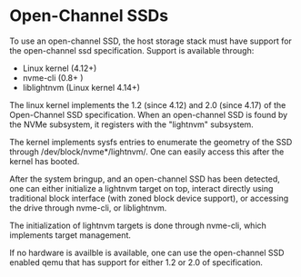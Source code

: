 # Open-Channel SSDs

To use an open-channel SSD, the host storage stack must have support for the open-channel ssd specification. Support is available through:

 * Linux kernel (4.12+)
 * nvme-cli (0.8+ )
 * liblightnvm (Linux kernel 4.14+)

The linux kernel implements the 1.2 (since 4.12) and 2.0 (since 4.17) of the Open-Channel SSD specification. When an open-channel SSD is found by the NVMe subsystem, it registers with the "lightnvm" subsystem.

The kernel implements sysfs entries to enumerate the geometry of the SSD through /dev/block/nvme*/lightnvm/. One can easily access this after the kernel has booted.

After the system bringup, and an open-channel SSD has been detected, one can either initialize a lightnvm target on top, interact directly using traditional block interface (with zoned block device support), or accessing the drive through nvme-cli, or liblightnvm.

The initialization of lightnvm targets is done through nvme-cli, which implements target management.

If no hardware is availble is available, one can use the open-channel SSD enabled qemu that has support for either 1.2 or 2.0 of specification. 
